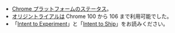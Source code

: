 - [Chrome プラットフォームのステータス](https://chromestatus.com/feature/5179189105786880)。
- [オリジントライアルは](/origintrials/#/view_trial/1239615797433729025) Chrome 100 から 106 まで利用可能でした。
- 「[Intent to Experiment](https://groups.google.com/a/chromium.org/g/blink-dev/c/_dJFNJpf91U)」と「[Intent to Ship](https://groups.google.com/a/chromium.org/g/blink-dev/c/JNOQvsTxecI/m/V-OewM3lAwAJ)」をお読みください。
